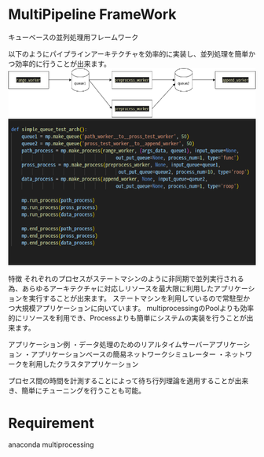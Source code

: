 # MultiPipeline FrameWork
キューベースの並列処理用フレームワーク

以下のようにパイプラインアーキテクチャを効率的に実装し、並列処理を簡単かつ効率的に行うことが出来ます。
<img src=multipipeline_queue_test.png> <img src=test_code.png>

特徴
それぞれのプロセスがステートマシンのように非同期で並列実行される為、あらゆるアーキテクチャに対応しリソースを最大限に利用したアプリケーションを実行することが出来ます。
ステートマシンを利用しているので常駐型かつ大規模アプリケーションに向いています。
multiprocessingのPoolよりも効率的にリソースを利用でき、Processよりも簡単にシステムの実装を行うことが出来ます。

アプリケーション例
・データ処理のためのリアルタイムサーバーアプリケーション
・アプリケーションベースの簡易ネットワークシミュレーター
・ネットワークを利用したクラスタアプリケーション

プロセス間の時間を計測することによって待ち行列理論を適用することが出来き、簡単にチューニングを行うことも可能。

# Requirement
anaconda
multiprocessing
